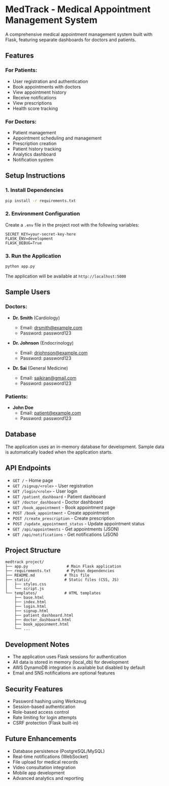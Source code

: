 # MedTrack - Medical Appointment Management System

A comprehensive medical appointment management system built with Flask, featuring separate dashboards for doctors and patients.

## Features

### For Patients:
- User registration and authentication
- Book appointments with doctors
- View appointment history
- Receive notifications
- View prescriptions
- Health score tracking

### For Doctors:
- Patient management
- Appointment scheduling and management
- Prescription creation
- Patient history tracking
- Analytics dashboard
- Notification system

## Setup Instructions

### 1. Install Dependencies
```bash
pip install -r requirements.txt
```

### 2. Environment Configuration
Create a `.env` file in the project root with the following variables:
```
SECRET_KEY=your-secret-key-here
FLASK_ENV=development
FLASK_DEBUG=True
```

### 3. Run the Application
```bash
python app.py
```

The application will be available at `http://localhost:5000`

## Sample Users

### Doctors:
- **Dr. Smith** (Cardiology)
  - Email: drsmith@example.com
  - Password: password123

- **Dr. Johnson** (Endocrinology)
  - Email: drjohnson@example.com
  - Password: password123

- **Dr. Sai** (General Medicine)
  - Email: saikiran@gmail.com
  - Password: password123

### Patients:
- **John Doe**
  - Email: patient@example.com
  - Password: password123

## Database

The application uses an in-memory database for development. Sample data is automatically loaded when the application starts.

## API Endpoints

- `GET /` - Home page
- `GET /signup/<role>` - User registration
- `GET /login/<role>` - User login
- `GET /patient_dashboard` - Patient dashboard
- `GET /doctor_dashboard` - Doctor dashboard
- `GET /book_appointment` - Book appointment page
- `POST /book_appointment` - Create appointment
- `POST /create_prescription` - Create prescription
- `POST /update_appointment_status` - Update appointment status
- `GET /api/appointments` - Get appointments (JSON)
- `GET /api/notifications` - Get notifications (JSON)

## Project Structure

```
medtrack project/
├── app.py                 # Main Flask application
├── requirements.txt       # Python dependencies
├── README.md             # This file
├── static/               # Static files (CSS, JS)
│   ├── styles.css
│   └── script.js
└── templates/            # HTML templates
    ├── base.html
    ├── index.html
    ├── login.html
    ├── signup.html
    ├── patient_dashboard.html
    ├── doctor_dashboard.html
    ├── book_appoinment.html
    └── ...
```

## Development Notes

- The application uses Flask sessions for authentication
- All data is stored in memory (local_db) for development
- AWS DynamoDB integration is available but disabled by default
- Email and SNS notifications are optional features

## Security Features

- Password hashing using Werkzeug
- Session-based authentication
- Role-based access control
- Rate limiting for login attempts
- CSRF protection (Flask built-in)

## Future Enhancements

- Database persistence (PostgreSQL/MySQL)
- Real-time notifications (WebSocket)
- File upload for medical records
- Video consultation integration
- Mobile app development
- Advanced analytics and reporting 